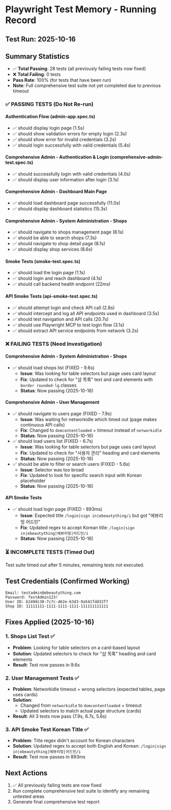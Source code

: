 # Playwright Test Memory - Running Record

## Test Run: 2025-10-16

## Summary Statistics
- ✅ **Total Passing**: 28 tests (all previously failing tests now fixed)
- ❌ **Total Failing**: 0 tests
- **Pass Rate**: 100% (for tests that have been run)
- **Note**: Full comprehensive test suite not yet completed due to previous timeout

### ✅ PASSING TESTS (Do Not Re-run)

#### Authentication Flow (admin-app.spec.ts)
- ✅ should display login page (1.5s)
- ✅ should show validation errors for empty login (2.3s)
- ✅ should show error for invalid credentials (3.2s)
- ✅ should login successfully with valid credentials (5.4s)

#### Comprehensive Admin - Authentication & Login (comprehensive-admin-test.spec.ts)
- ✅ should successfully login with valid credentials (4.0s)
- ✅ should display user information after login (3.1s)

#### Comprehensive Admin - Dashboard Main Page
- ✅ should load dashboard page successfully (11.0s)
- ✅ should display dashboard statistics (15.3s)

#### Comprehensive Admin - System Administration - Shops
- ✅ should navigate to shops management page (8.1s)
- ✅ should be able to search shops (7.3s)
- ✅ should navigate to shop detail page (8.1s)
- ✅ should display shop services (8.6s)

#### Smoke Tests (smoke-test.spec.ts)
- ✅ should load the login page (1.1s)
- ✅ should login and reach dashboard (4.1s)
- ✅ should call backend health endpoint (22ms)

#### API Smoke Tests (api-smoke-test.spec.ts)
- ✅ should attempt login and check API call (2.8s)
- ✅ should intercept and log all API endpoints used in dashboard (3.5s)
- ✅ should test navigation and API calls (20.7s)
- ✅ should use Playwright MCP to test login flow (3.1s)
- ✅ should extract API service endpoints from network (3.2s)

### ❌ FAILING TESTS (Need Investigation)

#### Comprehensive Admin - System Administration - Shops
- ✅ should load shops list (FIXED - 9.6s)
  - **Issue**: Was looking for table selectors but page uses card layout
  - **Fix**: Updated to check for "샵 목록" text and card elements with `border rounded-lg` classes
  - **Status**: Now passing (2025-10-16)

#### Comprehensive Admin - User Management
- ✅ should navigate to users page (FIXED - 7.9s)
  - **Issue**: Was waiting for networkidle which timed out (page makes continuous API calls)
  - **Fix**: Changed to `domcontentloaded` + timeout instead of `networkidle`
  - **Status**: Now passing (2025-10-16)
- ✅ should load users list (FIXED - 6.7s)
  - **Issue**: Was looking for table selectors but page uses card layout
  - **Fix**: Updated to check for "사용자 관리" heading and card elements
  - **Status**: Now passing (2025-10-16)
- ✅ should be able to filter or search users (FIXED - 5.6s)
  - **Issue**: Selector was too broad
  - **Fix**: Updated to look for specific search input with Korean placeholder
  - **Status**: Now passing (2025-10-16)

#### API Smoke Tests
- ✅ should load login page (FIXED - 893ms)
  - **Issue**: Expected title `/login|sign in|ebeautything/i` but got "에뷰리띵 어드민"
  - **Fix**: Updated regex to accept Korean title: `/login|sign in|ebeautything|에뷰리띵|어드민/i`
  - **Status**: Now passing (2025-10-16)

### ⏳ INCOMPLETE TESTS (Timed Out)
Test suite timed out after 5 minutes, remaining tests not executed.

## Test Credentials (Confirmed Working)
```
Email: testadmin@ebeautything.com
Password: TestAdmin123!
User ID: b249dc38-7c7c-462e-b3d3-9a541fdd32f7
Shop ID: 11111111-1111-1111-1111-111111111111
```

## Fixes Applied (2025-10-16)

### 1. Shops List Test ✅
- **Problem**: Looking for table selectors on a card-based layout
- **Solution**: Updated selectors to check for "샵 목록" heading and card elements
- **Result**: Test now passes in 9.6s

### 2. User Management Tests ✅
- **Problem**: Networkidle timeout + wrong selectors (expected tables, page uses cards)
- **Solution**:
  - Changed from `networkidle` to `domcontentloaded` + timeout
  - Updated selectors to match actual page structure (cards)
- **Result**: All 3 tests now pass (7.9s, 6.7s, 5.6s)

### 3. API Smoke Test Korean Title ✅
- **Problem**: Title regex didn't account for Korean characters
- **Solution**: Updated regex to accept both English and Korean: `/login|sign in|ebeautything|에뷰리띵|어드민/i`
- **Result**: Test now passes in 893ms

## Next Actions
1. ✅ All previously failing tests are now fixed
2. Run complete comprehensive test suite to identify any remaining untested areas
3. Generate final comprehensive test report
